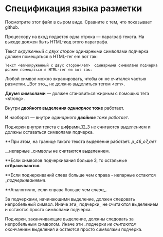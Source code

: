 # Спецификация языка разметки

Посмотрите этот файл в сыром виде. Сравните с тем, что показывает github.

Процессору на вход подается одна строка — параграф текста. 
На выходе должен быть HTML-код этого параграфа.

Текст _окруженный с двух сторон_  одинарными символами подчерка 
должен помещаться в HTML-тег em вот так:

`Текст <em>окруженный с двух сторон</em>  одинарными символами подчерка 
должен помещаться в HTML-тег em вот так:`

Любой символ можно экранировать, чтобы он не считался частью разметки. 
\_Вот это\_, не должно выделиться тегом \<em\>.

__Двумя символами__ — должен становиться жирным с помощью тега \<strong\>.

Внутри __двойного выделения _одинарное_ тоже__ работает.

И наоборот — внутри _одинарного __двойное__ тоже работает_.

Подчерки внутри текста c цифрами_12_3 не считаются выделением и должны оставаться символами подчерка.

**При этом, на границе такого текста выделение работает. _р_46_о7_ает_

__непарные _символы не считаются выделением.

**Если символов подчеркивания больше 3, то остальные ____отбрасываются____.

**Если подчеркиваний слева больше чем справа - непарные остаются __подчеркиваниями_.

**Аналогично, если справа больше чем _слева__.

За подчерками, начинающими выделение, должен следовать непробельный символ. Иначе эти_ подчерки_ не считаются выделением 
и остаются просто символами подчерка.

Подчерки, заканчивающие выделение, должны следовать за непробельным символом. Иначе эти _подчерки _не считаются_ окончанием выделения 
и остаются просто символами подчерка.
